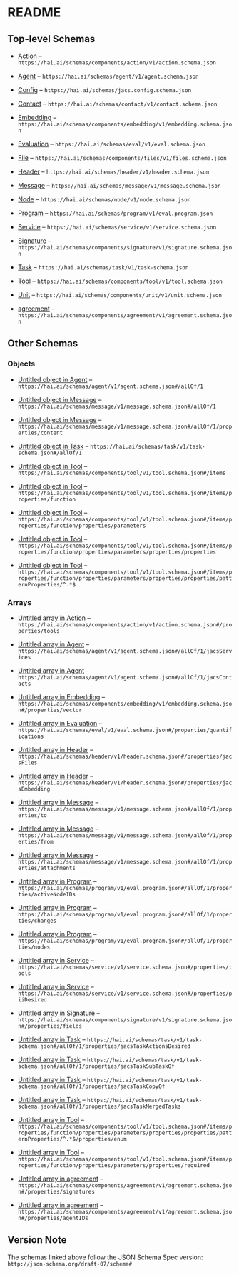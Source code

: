 # README

## Top-level Schemas

* [Action](./action.md "General actions definitions which can comprise a service") – `https://hai.ai/schemas/components/action/v1/action.schema.json`

* [Agent](./agent.md "General schema for human, hybrid, and AI agents") – `https://hai.ai/schemas/agent/v1/agent.schema.json`

* [Config](./jacs.md "Jacs Configuration File") – `https://hai.ai/schemas/jacs.config.schema.json`

* [Contact](./contact.md "How to contact over human channels") – `https://hai.ai/schemas/contact/v1/contact.schema.json`

* [Embedding](./embedding.md "Precomputed embedding of content of a document") – `https://hai.ai/schemas/components/embedding/v1/embedding.schema.json`

* [Evaluation](./eval.md "A signed, immutable message evaluation an agent's performance on a task") – `https://hai.ai/schemas/eval/v1/eval.schema.json`

* [File](./files.md "General data about unstructured content not in JACS") – `https://hai.ai/schemas/components/files/v1/files.schema.json`

* [Header](./header.md "The basis for a JACS document") – `https://hai.ai/schemas/header/v1/header.schema.json`

* [Message](./message.md "A signed, immutable message about a task") – `https://hai.ai/schemas/message/v1/message.schema.json`

* [Node](./node.md "A a node in a finite state machine") – `https://hai.ai/schemas/node/v1/node.schema.json`

* [Program](./program.md "A signed, immutable message evaluation an agent's performance on a task") – `https://hai.ai/schemas/program/v1/eval.program.json`

* [Service](./service.md "Services that an Agent claims to provide") – `https://hai.ai/schemas/service/v1/service.schema.json`

* [Signature](./signature.md "Cryptographic signature to be embedded in other documents") – `https://hai.ai/schemas/components/signature/v1/signature.schema.json`

* [Task](./task.md "General schema for stateful resources") – `https://hai.ai/schemas/task/v1/task-schema.json`

* [Tool](./tool.md "OpenAI function calling definitions https://platform") – `https://hai.ai/schemas/components/tool/v1/tool.schema.json`

* [Unit](./unit.md "Labels and quantitative values") – `https://hai.ai/schemas/components/unit/v1/unit.schema.json`

* [agreement](./agreement.md "A set of required signatures signifying an agreement") – `https://hai.ai/schemas/components/agreement/v1/agreement.schema.json`

## Other Schemas

### Objects

* [Untitled object in Agent](./agent-allof-1.md) – `https://hai.ai/schemas/agent/v1/agent.schema.json#/allOf/1`

* [Untitled object in Message](./message-allof-1.md) – `https://hai.ai/schemas/message/v1/message.schema.json#/allOf/1`

* [Untitled object in Message](./message-allof-1-properties-content.md "body , subject etc") – `https://hai.ai/schemas/message/v1/message.schema.json#/allOf/1/properties/content`

* [Untitled object in Task](./task-allof-1.md) – `https://hai.ai/schemas/task/v1/task-schema.json#/allOf/1`

* [Untitled object in Tool](./tool-items.md) – `https://hai.ai/schemas/components/tool/v1/tool.schema.json#/items`

* [Untitled object in Tool](./tool-items-properties-function.md) – `https://hai.ai/schemas/components/tool/v1/tool.schema.json#/items/properties/function`

* [Untitled object in Tool](./tool-items-properties-function-properties-parameters.md) – `https://hai.ai/schemas/components/tool/v1/tool.schema.json#/items/properties/function/properties/parameters`

* [Untitled object in Tool](./tool-items-properties-function-properties-parameters-properties-properties.md) – `https://hai.ai/schemas/components/tool/v1/tool.schema.json#/items/properties/function/properties/parameters/properties/properties`

* [Untitled object in Tool](./tool-items-properties-function-properties-parameters-properties-properties-patternproperties-.md) – `https://hai.ai/schemas/components/tool/v1/tool.schema.json#/items/properties/function/properties/parameters/properties/properties/patternProperties/^.*$`

### Arrays

* [Untitled array in Action](./action-properties-tools.md "tools that can be utilized") – `https://hai.ai/schemas/components/action/v1/action.schema.json#/properties/tools`

* [Untitled array in Agent](./agent-allof-1-jacsservices.md "Services the agent can perform") – `https://hai.ai/schemas/agent/v1/agent.schema.json#/allOf/1/jacsServices`

* [Untitled array in Agent](./agent-allof-1-jacscontacts.md "Contact information for the agent") – `https://hai.ai/schemas/agent/v1/agent.schema.json#/allOf/1/jacsContacts`

* [Untitled array in Embedding](./embedding-properties-vector.md "the vector, does not indicate datatype or width (e") – `https://hai.ai/schemas/components/embedding/v1/embedding.schema.json#/properties/vector`

* [Untitled array in Evaluation](./eval-properties-quantifications.md "list of evaluation units, informatio labels") – `https://hai.ai/schemas/eval/v1/eval.schema.json#/properties/quantifications`

* [Untitled array in Header](./header-properties-jacsfiles.md "A set of files included with the jacs document") – `https://hai.ai/schemas/header/v1/header.schema.json#/properties/jacsFiles`

* [Untitled array in Header](./header-properties-jacsembedding.md "A set of precalculated vector embeddings") – `https://hai.ai/schemas/header/v1/header.schema.json#/properties/jacsEmbedding`

* [Untitled array in Message](./message-allof-1-properties-to.md "list of addressees, optional") – `https://hai.ai/schemas/message/v1/message.schema.json#/allOf/1/properties/to`

* [Untitled array in Message](./message-allof-1-properties-from.md "list of addressees, optional") – `https://hai.ai/schemas/message/v1/message.schema.json#/allOf/1/properties/from`

* [Untitled array in Message](./message-allof-1-properties-attachments.md "list of files") – `https://hai.ai/schemas/message/v1/message.schema.json#/allOf/1/properties/attachments`

* [Untitled array in Program](./program-allof-1-properties-activenodeids.md "task being processed, a description can be found there") – `https://hai.ai/schemas/program/v1/eval.program.json#/allOf/1/properties/activeNodeIDs`

* [Untitled array in Program](./program-allof-1-properties-changes.md "What changes were made to the plan along the way and why") – `https://hai.ai/schemas/program/v1/eval.program.json#/allOf/1/properties/changes`

* [Untitled array in Program](./program-allof-1-properties-nodes.md "list of evaluation units, informatio labels") – `https://hai.ai/schemas/program/v1/eval.program.json#/allOf/1/properties/nodes`

* [Untitled array in Service](./service-properties-tools.md "URLs and function definitions of of tools that can be called") – `https://hai.ai/schemas/service/v1/service.schema.json#/properties/tools`

* [Untitled array in Service](./service-properties-piidesired.md "Sensitive data desired") – `https://hai.ai/schemas/service/v1/service.schema.json#/properties/piiDesired`

* [Untitled array in Signature](./signature-properties-fields.md "fields fields from document which were used to generate signature") – `https://hai.ai/schemas/components/signature/v1/signature.schema.json#/properties/fields`

* [Untitled array in Task](./task-allof-1-properties-jacstaskactionsdesired.md "list of actions desired, should be a subset of actions in the resources and agents when complete") – `https://hai.ai/schemas/task/v1/task-schema.json#/allOf/1/properties/jacsTaskActionsDesired`

* [Untitled array in Task](./task-allof-1-properties-jacstasksubtaskof.md "list of task ids this may be a subtask of") – `https://hai.ai/schemas/task/v1/task-schema.json#/allOf/1/properties/jacsTaskSubTaskOf`

* [Untitled array in Task](./task-allof-1-properties-jacstaskcopyof.md "list of task ids this may be a copy of") – `https://hai.ai/schemas/task/v1/task-schema.json#/allOf/1/properties/jacsTaskCopyOf`

* [Untitled array in Task](./task-allof-1-properties-jacstaskmergedtasks.md "list of task ids that have been folded into this task") – `https://hai.ai/schemas/task/v1/task-schema.json#/allOf/1/properties/jacsTaskMergedTasks`

* [Untitled array in Tool](./tool-items-properties-function-properties-parameters-properties-properties-patternproperties--properties-enum.md) – `https://hai.ai/schemas/components/tool/v1/tool.schema.json#/items/properties/function/properties/parameters/properties/properties/patternProperties/^.*$/properties/enum`

* [Untitled array in Tool](./tool-items-properties-function-properties-parameters-properties-required.md) – `https://hai.ai/schemas/components/tool/v1/tool.schema.json#/items/properties/function/properties/parameters/properties/required`

* [Untitled array in agreement](./agreement-properties-signatures.md "Signatures of agents") – `https://hai.ai/schemas/components/agreement/v1/agreement.schema.json#/properties/signatures`

* [Untitled array in agreement](./agreement-properties-agentids.md "The agents which are required in order to sign the document") – `https://hai.ai/schemas/components/agreement/v1/agreement.schema.json#/properties/agentIDs`

## Version Note

The schemas linked above follow the JSON Schema Spec version: `http://json-schema.org/draft-07/schema#`
